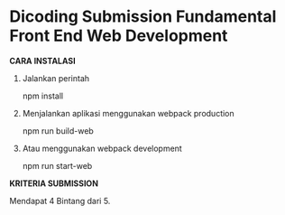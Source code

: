 # Dicoding Submission Fundamental Front End Web Development

**CARA INSTALASI**

 1. Jalankan perintah

    npm install

 2. Menjalankan aplikasi menggunakan webpack production

    npm run build-web

 3. Atau menggunakan webpack development
 
    npm run start-web


**KRITERIA SUBMISSION**

Mendapat 4 Bintang dari 5.

